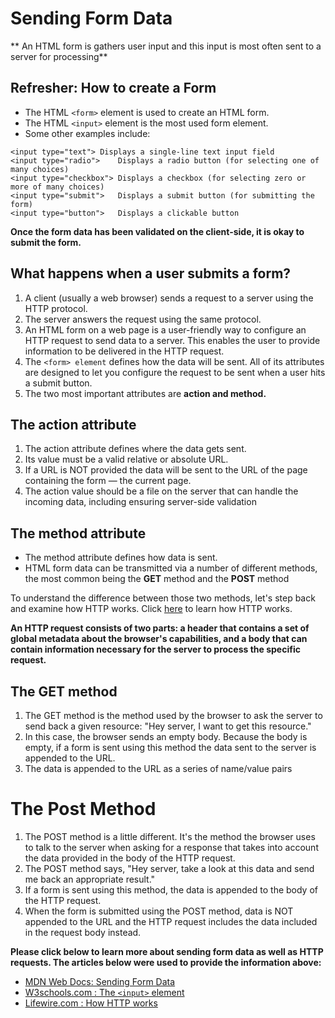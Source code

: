 # Sending Form Data
** An HTML form is gathers user input and this input is most often sent to a server for processing**

## Refresher: How to create a Form
* The HTML `<form>` element is used to create an HTML form.
* The HTML `<input>` element is the most used form element.
* Some other examples include:
```
<input type="text">	Displays a single-line text input field
<input type="radio">	Displays a radio button (for selecting one of many choices)
<input type="checkbox">	Displays a checkbox (for selecting zero or more of many choices)
<input type="submit">	Displays a submit button (for submitting the form)
<input type="button">	Displays a clickable button
```
**Once the form data has been validated on the client-side, it is okay to submit the form.**

## What happens when a user submits a form?
1. A client (usually a web browser) sends a request to a server using the HTTP protocol. 
2. The server answers the request using the same protocol.
3. An HTML form on a web page is a user-friendly way to configure an HTTP request to send data to a server. This enables the user to provide information to be delivered in the HTTP request.
4. The `<form> element` defines how the data will be sent. All of its attributes are designed to let you configure the request to be sent when a user hits a submit button. 
5. The two most important attributes are **action and method.**

## The action attribute
1. The action attribute defines where the data gets sent. 
2. Its value must be a valid relative or absolute URL. 
3. If a URL is NOT provided the data will be sent to the URL of the page containing the form — the current page.
4. The action value should be a file on the server that can handle the incoming data, including ensuring server-side validation

## The method attribute
* The method attribute defines how data is sent.
* HTML form data can be transmitted via a number of different methods, the most common being the **GET** method and the **POST** method

To understand the difference between those two methods, let's step back and examine how HTTP works. Click [here](https://www.lifewire.com/hypertext-transfer-protocol-817944) to learn how HTTP works.

**An HTTP request consists of two parts: a header that contains a set of global metadata about the browser's capabilities, and a body that can contain information necessary for the server to process the specific request.**

## The GET method
1. The GET method is the method used by the browser to ask the server to send back a given resource: "Hey server, I want to get this resource." 
2. In this case, the browser sends an empty body. Because the body is empty, if a form is sent using this method the data sent to the server is appended to the URL.
3. The data is appended to the URL as a series of name/value pairs

# The Post Method
1. The POST method is a little different. It's the method the browser uses to talk to the server when asking for a response that takes into account the data provided in the body of the HTTP request.
2. The POST method says, "Hey server, take a look at this data and send me back an appropriate result." 
3. If a form is sent using this method, the data is appended to the body of the HTTP request.
4. When the form is submitted using the POST method, data is NOT appended to the URL and the HTTP request includes the data included in the request body instead.

**Please click below to learn more about sending form data as well as HTTP requests. The articles below were used to provide the information above:**

* [MDN Web Docs: Sending Form Data](https://developer.mozilla.org/en-US/docs/Learn/Forms/Sending_and_retrieving_form_data)
* [W3schools.com : The `<input>` element](https://www.w3schools.com/html/html_forms.asp)
* [Lifewire.com : How HTTP works](https://www.lifewire.com/hypertext-transfer-protocol-817944)




